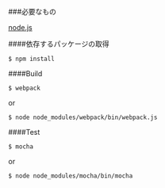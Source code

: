 ###必要なもの

[node.js](http://nodejs.org)

####依存するパッケージの取得

`$ npm install`

####Build

`$ webpack`

or

`$ node node_modules/webpack/bin/webpack.js`

####Test

`$ mocha`

or

`$ node node_modules/mocha/bin/mocha`
